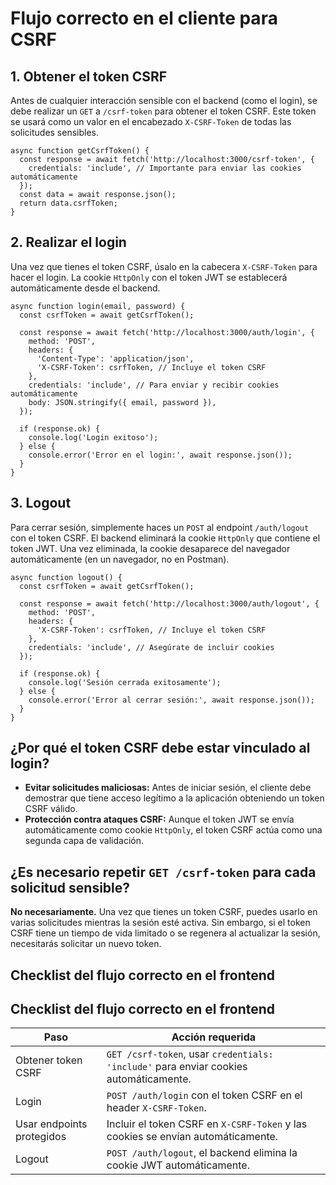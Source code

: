 Flujo correcto en el cliente para CSRF
============================

1\. Obtener el token CSRF
-------------------------

Antes de cualquier interacción sensible con el backend (como el login), se debe realizar un `GET` a `/csrf-token` para obtener el token CSRF. Este token se usará como un valor en el encabezado `X-CSRF-Token` de todas las solicitudes sensibles.

    async function getCsrfToken() {
      const response = await fetch('http://localhost:3000/csrf-token', {
        credentials: 'include', // Importante para enviar las cookies automáticamente
      });
      const data = await response.json();
      return data.csrfToken;
    }

2\. Realizar el login
---------------------

Una vez que tienes el token CSRF, úsalo en la cabecera `X-CSRF-Token` para hacer el login. La cookie `HttpOnly` con el token JWT se establecerá automáticamente desde el backend.

    async function login(email, password) {
      const csrfToken = await getCsrfToken();
    
      const response = await fetch('http://localhost:3000/auth/login', {
        method: 'POST',
        headers: {
          'Content-Type': 'application/json',
          'X-CSRF-Token': csrfToken, // Incluye el token CSRF
        },
        credentials: 'include', // Para enviar y recibir cookies automáticamente
        body: JSON.stringify({ email, password }),
      });
    
      if (response.ok) {
        console.log('Login exitoso');
      } else {
        console.error('Error en el login:', await response.json());
      }
    }

3\. Logout
----------

Para cerrar sesión, simplemente haces un `POST` al endpoint `/auth/logout` con el token CSRF. El backend eliminará la cookie `HttpOnly` que contiene el token JWT. Una vez eliminada, la cookie desaparece del navegador automáticamente (en un navegador, no en Postman).

    async function logout() {
      const csrfToken = await getCsrfToken();
    
      const response = await fetch('http://localhost:3000/auth/logout', {
        method: 'POST',
        headers: {
          'X-CSRF-Token': csrfToken, // Incluye el token CSRF
        },
        credentials: 'include', // Asegúrate de incluir cookies
      });
    
      if (response.ok) {
        console.log('Sesión cerrada exitosamente');
      } else {
        console.error('Error al cerrar sesión:', await response.json());
      }
    }

¿Por qué el token CSRF debe estar vinculado al login?
-----------------------------------------------------

*   **Evitar solicitudes maliciosas:** Antes de iniciar sesión, el cliente debe demostrar que tiene acceso legítimo a la aplicación obteniendo un token CSRF válido.
*   **Protección contra ataques CSRF:** Aunque el token JWT se envía automáticamente como cookie `HttpOnly`, el token CSRF actúa como una segunda capa de validación.

¿Es necesario repetir `GET /csrf-token` para cada solicitud sensible?
---------------------------------------------------------------------

**No necesariamente.** Una vez que tienes un token CSRF, puedes usarlo en varias solicitudes mientras la sesión esté activa. Sin embargo, si el token CSRF tiene un tiempo de vida limitado o se regenera al actualizar la sesión, necesitarás solicitar un nuevo token.

Checklist del flujo correcto en el frontend
-------------------------------------------

## Checklist del flujo correcto en el frontend

| Paso                      | Acción requerida                                                                 |
|---------------------------|----------------------------------------------------------------------------------|
| Obtener token CSRF        | `GET /csrf-token`, usar `credentials: 'include'` para enviar cookies automáticamente. |
| Login                     | `POST /auth/login` con el token CSRF en el header `X-CSRF-Token`.                |
| Usar endpoints protegidos | Incluir el token CSRF en `X-CSRF-Token` y las cookies se envían automáticamente. |
| Logout                    | `POST /auth/logout`, el backend elimina la cookie JWT automáticamente.          |